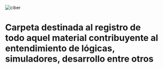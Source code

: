 ![ciber](https://github.com/fvexe82/SISTEMAS-CIBERFISICOS_PROYECTO-FINAL/assets/106171748/dfeacc86-945e-4829-9748-4703b7a30d26)

# Carpeta destinada al registro de todo aquel material contribuyente al entendimiento de lógicas, simuladores, desarrollo entre otros
